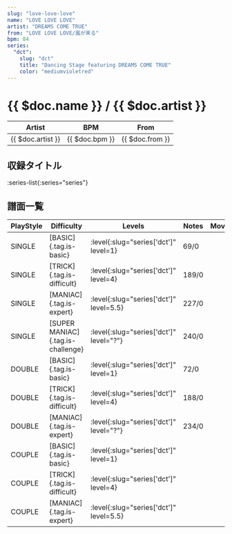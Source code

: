 ```yaml
---
slug: "love-love-love"
name: "LOVE LOVE LOVE"
artist: "DREAMS COME TRUE"
from: "LOVE LOVE LOVE/嵐が来る"
bpm: 84
series:
  "dct":
    slug: "dct"
    title: "Dancing Stage featuring DREAMS COME TRUE"
    color: "mediumvioletred"
---
```


# {{ $doc.name }} / {{ $doc.artist }}

|Artist|BPM|From|
|------|---|----|
|{{ $doc.artist }}|{{ $doc.bpm }}|{{ $doc.from }}|

## 収録タイトル

:series-list{:series="series"}

## 譜面一覧

|PlayStyle|Difficulty|Levels|Notes|Movie|
|---------|----------|------|-----|-----|
|SINGLE|[BASIC]{.tag.is-basic}|:level{:slug="series['dct']" level=1}|69/0||
|SINGLE|[TRICK]{.tag.is-difficult}|:level{:slug="series['dct']" level=4}|189/0||
|SINGLE|[MANIAC]{.tag.is-expert}|:level{:slug="series['dct']" level=5.5}|227/0||
|SINGLE|[SUPER MANIAC]{.tag.is-challenge}|:level{:slug="series['dct']" level="?"}|240/0||
|DOUBLE|[BASIC]{.tag.is-basic}|:level{:slug="series['dct']" level=1}|72/0||
|DOUBLE|[TRICK]{.tag.is-difficult}|:level{:slug="series['dct']" level=4}|188/0||
|DOUBLE|[MANIAC]{.tag.is-expert}|:level{:slug="series['dct']" level="?"}|234/0||
|COUPLE|[BASIC]{.tag.is-basic}|:level{:slug="series['dct']" level=1}|||
|COUPLE|[TRICK]{.tag.is-difficult}|:level{:slug="series['dct']" level=4}|||
|COUPLE|[MANIAC]{.tag.is-expert}|:level{:slug="series['dct']" level=5.5}|||
